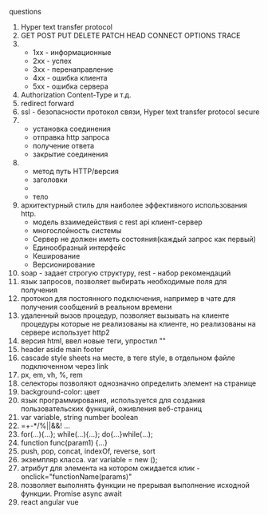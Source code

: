 

questions
1. Hyper text transfer protocol
2. GET POST PUT DELETE PATCH HEAD CONNECT OPTIONS TRACE
3. + 1xx - информационные
   + 2xx - успех
   + 3хх - перенаправление
   + 4хх - ошибка клиента
   + 5хх - ошибка сервера
4. Authorization Content-Type и т.д.
5. redirect forward
6. ssl - безопасности протокол связи, Hyper text transfer protocol secure
7. + установка соединения
   + отправка http запроса
   + получение ответа
   + закрытие соединения
8. + метод путь HTTP/версия 
   + заголовки 
   + 
   + тело
9. архитектурный стиль для наиболее эффективного использования http. 
   + модель взаимедействия с rest api клиент-сервер 
   + многослойность системы
   + Сервер не должен иметь состояния(каждый запрос как первый)
   + Единообразный интерфейс
   + Кеширование
   + Версионирование
10. soap - задает строгую структуру, rest - набор рекомендаций
11. язык запросов, позволяет выбирать необходимые поля для получения
12. протокол для постоянного подключения, например в чате для получения сообщений в реальном времени
13. удаленный вызов процедур, позволяет вызывать на клиенте процедуры которые не реализованы на клиенте, но реализованы на сервере
использует http2
14. версия html, ввел новые теги, упростил "<!DOCTYPE html>"
15. header aside main footer
16. cascade style sheets на месте, в теге style, в отдельном файле подключенном через link
17. px, em, vh, %, rem
18. селекторы позволяют однозначно определить элемент на странице 
19. background-color: цвет
20. язык программирования, используется для создания пользовательских функций, оживления веб-страниц
21. var variable, string number boolean
22. =+-*/%||&&! ...
23. for(...){...}; while(...){...}; do{...}while(...);
24. function func(param1) {...}
25. push, pop, concat, indexOf, reverse, sort
26. экземпляр класса. var variable = new <ClassName>();
27. атрибут для элемента на котором ожидается клик - onclick="functionName(params)"
28. позволяет выполнять функции не прерывая выполнение исходной функции. Promise async await
29. react angular vue 